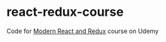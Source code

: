 # react-redux-course
Code for [Modern React and Redux](https://www.udemy.com/course/react-redux/) course on Udemy

